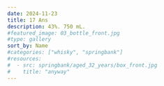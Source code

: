 ```yaml
---
date: 2024-11-23
title: 17 Ans
description: 43%. 750 mL.
#featured_image: 03_bottle_front.jpg
#type: gallery
sort_by: Name
#categories: ["whisky", "springbank"]
#resources:
#  - src: springbank/aged_32_years/box_front.jpg
#    title: "anyway"
---
```

